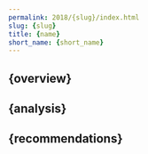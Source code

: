 ```yaml
---
permalink: 2018/{slug}/index.html
slug: {slug}
title: {name}
short_name: {short_name}
---
```

{overview}
---
{analysis}
---
{recommendations}
---
